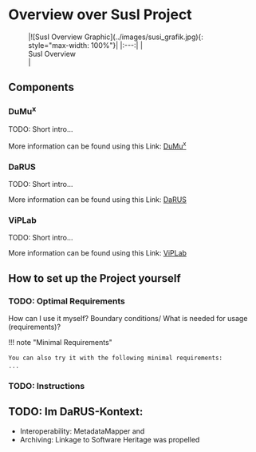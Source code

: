 # Overview over SusI Project

<figure markdown>
  |![SusI Overview Graphic](../images/susi_grafik.jpg){: style="max-width: 100%"}|
  |:---:|
  |<figcaption>SusI Overview</figcaption>|
</figure>

## Components

### DuMu<sup>x</sup>

TODO: Short intro...

More information can be found using this Link: [DuMu<sup>x</sup>](https://dumux.org/)

### DaRUS

TODO: Short intro...

More information can be found using this Link: [DaRUS](https://www.izus.uni-stuttgart.de/fokus/darus)

### ViPLab

TODO: Short intro...

More information can be found using this Link: [ViPLab](https://virtualprogramminglab.github.io/documentation/)

## How to set up the Project yourself

### TODO: Optimal Requirements

How can I use it myself? Boundary conditions/ What is needed for usage (requirements)?

!!! note "Minimal Requirements"

    You can also try it with the following minimal requirements: 
    ...

### TODO: Instructions

## TODO: Im DaRUS-Kontext:

- Interoperability: MetadataMapper and
- Archiving: Linkage to Software Heritage was propelled
